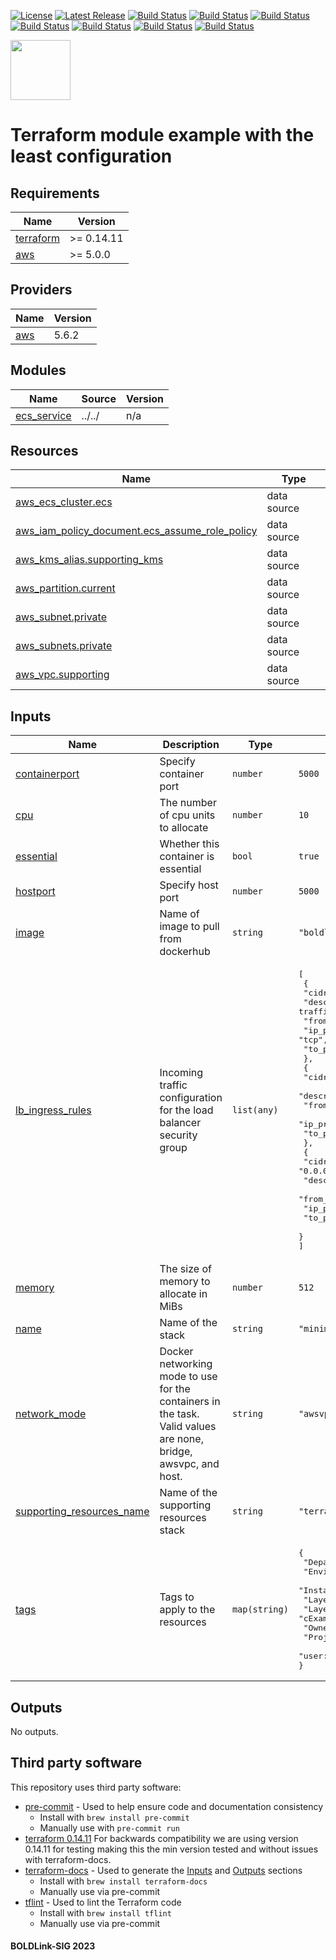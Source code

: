 [![License](https://img.shields.io/badge/License-Apache-blue.svg)](https://github.com/boldlink/terraform-aws-ecs-service/blob/main/LICENSE)
[![Latest Release](https://img.shields.io/github/release/boldlink/terraform-aws-ecs-service.svg)](https://github.com/boldlink/terraform-aws-ecs-service/releases/latest)
[![Build Status](https://github.com/boldlink/terraform-aws-ecs-service/actions/workflows/update.yaml/badge.svg)](https://github.com/boldlink/terraform-aws-ecs-service/actions)
[![Build Status](https://github.com/boldlink/terraform-aws-ecs-service/actions/workflows/release.yaml/badge.svg)](https://github.com/boldlink/terraform-aws-ecs-service/actions)
[![Build Status](https://github.com/boldlink/terraform-aws-ecs-service/actions/workflows/pre-commit.yaml/badge.svg)](https://github.com/boldlink/terraform-aws-ecs-service/actions)
[![Build Status](https://github.com/boldlink/terraform-aws-ecs-service/actions/workflows/pr-labeler.yaml/badge.svg)](https://github.com/boldlink/terraform-aws-ecs-service/actions)
[![Build Status](https://github.com/boldlink/terraform-aws-ecs-service/actions/workflows/module-examples-tests.yaml/badge.svg)](https://github.com/boldlink/terraform-aws-ecs-service/actions)
[![Build Status](https://github.com/boldlink/terraform-aws-ecs-service/actions/workflows/checkov.yaml/badge.svg)](https://github.com/boldlink/terraform-aws-ecs-service/actions)
[![Build Status](https://github.com/boldlink/terraform-aws-ecs-service/actions/workflows/auto-badge.yaml/badge.svg)](https://github.com/boldlink/terraform-aws-ecs-service/actions)

[<img src="https://avatars.githubusercontent.com/u/25388280?s=200&v=4" width="96"/>](https://boldlink.io)

# Terraform module example with the least configuration

<!-- BEGINNING OF PRE-COMMIT-TERRAFORM DOCS HOOK -->
## Requirements

| Name | Version |
|------|---------|
| <a name="requirement_terraform"></a> [terraform](#requirement\_terraform) | >= 0.14.11 |
| <a name="requirement_aws"></a> [aws](#requirement\_aws) | >= 5.0.0 |

## Providers

| Name | Version |
|------|---------|
| <a name="provider_aws"></a> [aws](#provider\_aws) | 5.6.2 |

## Modules

| Name | Source | Version |
|------|--------|---------|
| <a name="module_ecs_service"></a> [ecs\_service](#module\_ecs\_service) | ../../ | n/a |

## Resources

| Name | Type |
|------|------|
| [aws_ecs_cluster.ecs](https://registry.terraform.io/providers/hashicorp/aws/latest/docs/data-sources/ecs_cluster) | data source |
| [aws_iam_policy_document.ecs_assume_role_policy](https://registry.terraform.io/providers/hashicorp/aws/latest/docs/data-sources/iam_policy_document) | data source |
| [aws_kms_alias.supporting_kms](https://registry.terraform.io/providers/hashicorp/aws/latest/docs/data-sources/kms_alias) | data source |
| [aws_partition.current](https://registry.terraform.io/providers/hashicorp/aws/latest/docs/data-sources/partition) | data source |
| [aws_subnet.private](https://registry.terraform.io/providers/hashicorp/aws/latest/docs/data-sources/subnet) | data source |
| [aws_subnets.private](https://registry.terraform.io/providers/hashicorp/aws/latest/docs/data-sources/subnets) | data source |
| [aws_vpc.supporting](https://registry.terraform.io/providers/hashicorp/aws/latest/docs/data-sources/vpc) | data source |

## Inputs

| Name | Description | Type | Default | Required |
|------|-------------|------|---------|:--------:|
| <a name="input_containerport"></a> [containerport](#input\_containerport) | Specify container port | `number` | `5000` | no |
| <a name="input_cpu"></a> [cpu](#input\_cpu) | The number of cpu units to allocate | `number` | `10` | no |
| <a name="input_essential"></a> [essential](#input\_essential) | Whether this container is essential | `bool` | `true` | no |
| <a name="input_hostport"></a> [hostport](#input\_hostport) | Specify host port | `number` | `5000` | no |
| <a name="input_image"></a> [image](#input\_image) | Name of image to pull from dockerhub | `string` | `"boldlink/flaskapp:latest"` | no |
| <a name="input_lb_ingress_rules"></a> [lb\_ingress\_rules](#input\_lb\_ingress\_rules) | Incoming traffic configuration for the load balancer security group | `list(any)` | <pre>[<br>  {<br>    "cidr_ipv4": "0.0.0.0/0",<br>    "description": "Allow traffic on port 443",<br>    "from_port": 443,<br>    "ip_protocol": "tcp",<br>    "to_port": 443<br>  },<br>  {<br>    "cidr_ipv4": "0.0.0.0/0",<br>    "description": "Allow traffic on port 80",<br>    "from_port": 80,<br>    "ip_protocol": "tcp",<br>    "to_port": 80<br>  },<br>  {<br>    "cidr_ipv4": "0.0.0.0/0",<br>    "description": "Allow traffic on port 5000",<br>    "from_port": 5000,<br>    "ip_protocol": "tcp",<br>    "to_port": 5000<br>  }<br>]</pre> | no |
| <a name="input_memory"></a> [memory](#input\_memory) | The size of memory to allocate in MiBs | `number` | `512` | no |
| <a name="input_name"></a> [name](#input\_name) | Name of the stack | `string` | `"minimum-example"` | no |
| <a name="input_network_mode"></a> [network\_mode](#input\_network\_mode) | Docker networking mode to use for the containers in the task. Valid values are none, bridge, awsvpc, and host. | `string` | `"awsvpc"` | no |
| <a name="input_supporting_resources_name"></a> [supporting\_resources\_name](#input\_supporting\_resources\_name) | Name of the supporting resources stack | `string` | `"terraform-aws-ecs-service"` | no |
| <a name="input_tags"></a> [tags](#input\_tags) | Tags to apply to the resources | `map(string)` | <pre>{<br>  "Department": "DevOps",<br>  "Environment": "example",<br>  "InstanceScheduler": true,<br>  "LayerId": "cExample",<br>  "LayerName": "cExample",<br>  "Owner": "Boldlink",<br>  "Project": "Examples",<br>  "user::CostCenter": "terraform"<br>}</pre> | no |

## Outputs

No outputs.
<!-- END OF PRE-COMMIT-TERRAFORM DOCS HOOK -->

## Third party software
This repository uses third party software:
* [pre-commit](https://pre-commit.com/) - Used to help ensure code and documentation consistency
  * Install with `brew install pre-commit`
  * Manually use with `pre-commit run`
* [terraform 0.14.11](https://releases.hashicorp.com/terraform/0.14.11/) For backwards compatibility we are using version 0.14.11 for testing making this the min version tested and without issues with terraform-docs.
* [terraform-docs](https://github.com/segmentio/terraform-docs) - Used to generate the [Inputs](#Inputs) and [Outputs](#Outputs) sections
  * Install with `brew install terraform-docs`
  * Manually use via pre-commit
* [tflint](https://github.com/terraform-linters/tflint) - Used to lint the Terraform code
  * Install with `brew install tflint`
  * Manually use via pre-commit

#### BOLDLink-SIG 2023
